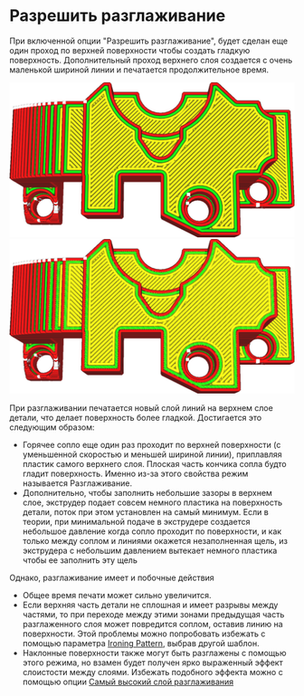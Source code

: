 Разрешить разглаживание
====

При включенной опции "Разрешить разглаживание", будет сделан еще один проход по верхней поверхности чтобы создать гладкую поверхность. Дополнительный проход верхнего слоя создается с очень маленькой шириной линии и печатается продолжительное время.


![Обычная печать, верхний слой выглядит обычно](../../../articles/images/ironing_enabled_disabled.png)
![Верхний слой детали напечатан более тонкими линиями](../../../articles/images/ironing_enabled_enabled.png)


При разглаживании печатается новый слой линий на верхнем слое детали, что делает поверхность более гладкой. Достигается это следующим образом:
* Горячее сопло еще один раз проходит по верхней поверхности (с уменьшенной скоростью и меньшей шириной линии), приплавляя пластик самого верхнего слоя. Плоская часть кончика сопла будто гладит поверхность. Именно из-за этого свойства режим называется Разглаживание.
* Дополнительно, чтобы заполнить небольшие зазоры в верхнем слое, экструдер подает совсем немного пластика на поверхность детали, поток при этом установлен на самый минимум. Если в теории, при минимальной подаче в экструдере создается небольшое давление когда сопло проходит по поверхности, и как только между соплом и линиями окажется незаполненная щель, из экструдера с небольшим давлением вытекает немного пластика чтобы ее заполнить эту щель

Однако, разглаживание имеет и побочные действия
* Общее время печати может сильно увеличится.
* Если верхняя часть детали не сплошная и имеет разрывы между частями, то при переходе между этими зонами предыдущая часть разглаженного слоя может повредится соплом, оставив линию на поверхности. Этой проблемы можно попробовать избежать с помощью параметра [Ironing Pattern](../shell/ironing_pattern.md), выбрав другой шаблон.
* Наклонные поверхности также могут быть разглажены с помощью этого режима, но взамен будет получен ярко выраженный эффект слоистости между слоями. Избежать подобного эффекта можно с помощью опции [Самый высокий	слой разглаживания](../shell/ironing_only_highest_layer.md)
